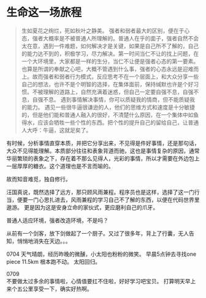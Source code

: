 # 生命这一场旅程

> 生如夏花之绚烂，死如秋叶之静美。
强者和弱者最大的区别，便在于心态，强者大概率是不被普通人所理解的。普通人在乎的面子，强者自然不会太在意，遇到一件难题，如何解决才是关键，如果是自己所不了解的，自己的能力达不到的，积极学习，尽力解决。第一时间当仁不让的找上问题，在一个大环境里，大家都是一样的生分，当仁不让便是强者心态的第一要素。
>也算是所谓的奉献之心吧，大概不管遇到什么事，强者的心态永远是迎难而上。故而强者和弱者行为模式，反应思考不在一个层面上，和大众分享一些自己的想法，也许不是个明智的选择，在集体面前，保持缄默也许是个好习惯。不被理解的道路上，自然充满着迷惑，但自己一定要自强不息，自强不息，自强不息。
> 遇到事情解决事情，你可以质疑我的情商，但不能质疑我的能力。
> 遇见一些很牛逼很谦逊的人，他们的思维方式和速度是十分敏捷的，但是他们能和普通人融入的很好，不清楚什么原因，在一个集体中如鱼得水，应该会牺牲一些个性的东西。把个性的提升自己的留给自己，让普通人大呼：牛逼，这就足矣了。


有时候，分析事情直穿本质，并把它分享出来，不见得是件好事情，还是那句话，大众不见得能理解。本质部分往往和表象背道而驰，这也是事情复杂的原因，通常华丽繁琐的表象之下，存在着不那么见得人，光彩的事情，所以才需要在外边包上一层厚厚的糖衣。这个道理也是不言而喻的。


故而知音难觅，独自修行。


汪国真说，既然选择了远方，那只顾风雨兼程。程序员也是这样，选择了这一门行当，便要一门心思扎进去，风雨兼程的学习自己不了解的东西，以便在代码世界里遨游。
更是因为这是安身立命的家伙式，更应磨利自己的爪牙。


普通人适应环境，强者改造环境，不是吗？  

从前有一个剑客，放下剑做起了一个厨子。又过了很多年，背上了行囊，无人告知，悄悄地消失在天边。。。

0704
天气晴朗，经历昨晚的微醺，小太阳也粉粉的微笑。
早晨5点钟去寻找one piece 11.5km 根本跑不动。
太阳回归。


0709  
不要做太过多余的事情啦，心情值要扛不住啦，好好学习吧宝贝。
打算明天早上来个五公里享受一下，确实好热啊。
